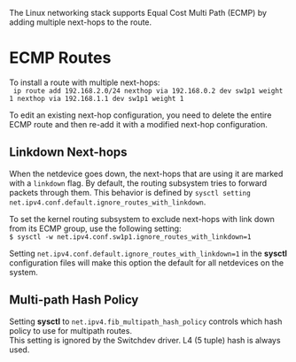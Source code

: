 The Linux networking stack supports Equal Cost Multi Path (ECMP) by adding multiple next-hops to the route. 
# ECMP Routes  
To install a route with multiple next-hops:  
` ip route add 192.168.2.0/24 nexthop via 192.168.0.2 dev sw1p1 weight 1 nexthop via 192.168.1.1 dev sw1p1 weight 1`  

To edit an existing next-hop configuration, you need to delete the entire ECMP route and then re-add it with a modified next-hop configuration.  

## Linkdown Next-hops  
When the netdevice goes down, the next-hops that are using it are marked with a `linkdown` flag. By default, the routing subsystem tries to forward packets through them. This behavior is defined by `sysctl setting net.ipv4.conf.default.ignore_routes_with_linkdown`.  

To set the kernel routing subsystem to exclude next-hops with link down from its ECMP group, use the following setting:  
`$ sysctl -w net.ipv4.conf.sw1p1.ignore_routes_with_linkdown=1`  

Setting `net.ipv4.conf.default.ignore_routes_with_linkdown=1` in the **sysctl** configuration files will make this option the default for all netdevices on the system.  

## Multi-path Hash Policy  
Setting **sysctl** to `net.ipv4.fib_multipath_hash_policy` controls which hash policy to use for multipath routes.  
This setting is ignored by the Switchdev driver. L4 (5 tuple) hash is always used. 
